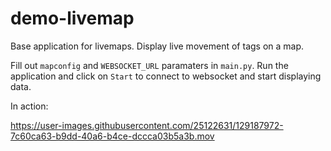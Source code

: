 # demo-livemap
Base application for livemaps. Display live movement of tags on a map.


Fill out `mapconfig` and `WEBSOCKET_URL` paramaters in `main.py`. Run the application and click on `Start` to connect to websocket and start displaying data.


In action:


https://user-images.githubusercontent.com/25122631/129187972-7c60ca63-b9dd-40a6-b4ce-dccca03b5a3b.mov




